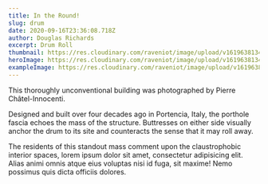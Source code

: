 ```yaml
---
title: In the Round!
slug: drum
date: 2020-09-16T23:36:08.718Z
author: Douglas Richards
excerpt: Drum Roll
thumbnail: https://res.cloudinary.com/raveniot/image/upload/v1619638134/drumroll_wy6xwb.jpg
heroImage: https://res.cloudinary.com/raveniot/image/upload/v1619638134/drumroll_wy6xwb.jpg
exampleImage: https://res.cloudinary.com/raveniot/image/upload/v1619638134/drumroll_wy6xwb.jpg
---
```


This thoroughly unconventional building was photographed by Pierre Châtel-Innocenti.

Designed and built over four decades ago in Portencia, Italy, the porthole fascia echoes the mass of the structure. Buttresses on either side visually anchor the drum to its site and counteracts the sense that it may roll away.

The residents of this standout mass comment upon the claustrophobic interior spaces, lorem ipsum dolor sit amet, consectetur adipisicing elit. Alias animi omnis atque eius voluptas nisi id fuga, sit maxime! Nemo possimus quis dicta officiis dolores.

